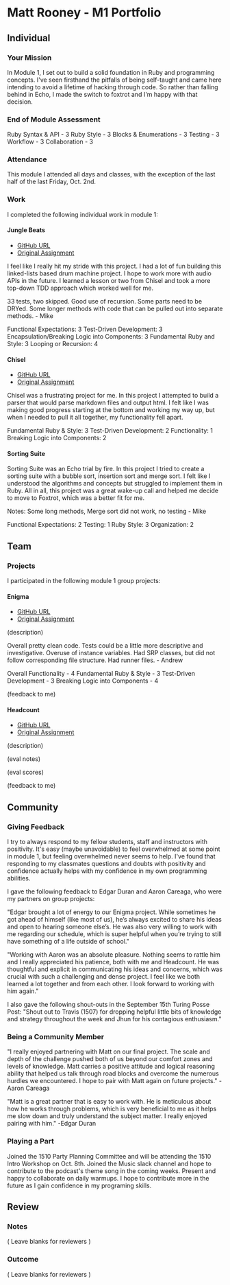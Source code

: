 # Matt Rooney - M1 Portfolio

## Individual

### Your Mission

In Module 1, I set out to build a solid foundation in Ruby and programming concepts. I've seen firsthand the pitfalls of being self-taught and came here intending to avoid a lifetime of hacking through code. So rather than falling behind in Echo, I made the switch to foxtrot and I'm happy with that decision. 

### End of Module Assessment

Ruby Syntax & API - 3
Ruby Style - 3
Blocks & Enumerations - 3
Testing - 3
Workflow - 3
Collaboration - 3

### Attendance

This module I attended all days and classes, with the exception of the last half of the last Friday, Oct. 2nd.

### Work

I completed the following individual work in module 1:

#### Jungle Beats

* [GitHub URL](https://github.com/MattRooney/Jungle-Beats)
* [Original Assignment](https://github.com/turingschool/curriculum/blob/master/source/projects/jungle_beat.markdown)

I feel like I really hit my stride with this project. I had a lot of fun building this linked-lists based drum machine project. I hope to work more with audio APIs in the future. I learned a lesson or two from Chisel and took a more top-down TDD approach which worked well for me.

33 tests, two skipped. Good use of recursion. Some parts need to be DRYed. Some longer methods with code that can be pulled out into separate methods. - Mike

Functional Expectations: 3
Test-Driven Development: 3
Encapsulation/Breaking Logic into Components: 3
Fundamental Ruby and Style: 3
Looping or Recursion: 4

#### Chisel

* [GitHub URL](https://github.com/MattRooney/ChiselProject)
* [Original Assignment](https://github.com/turingschool/curriculum/blob/master/source/projects/chisel.markdown)

Chisel was a frustrating project for me. In this project I attempted to build a parser that would parse markdown files and output html. I felt like I was making good progress starting at the bottom and working my way up, but when I needed to pull it all together, my functionality fell apart.

Fundamental Ruby & Style: 3
Test-Driven Development: 2
Functionality: 1
Breaking Logic into Components: 2

#### Sorting Suite

Sorting Suite was an Echo trial by fire. In this project I tried to create a sorting suite with a bubble sort, insertion sort and merge sort. I felt like I understood the algorithms and concepts but struggled to implement them in Ruby. All in all, this project was a great wake-up call and helped me decide to move to Foxtrot, which was a better fit for me.

Notes: Some long methods, Merge sort did not work, no testing - Mike

Functional Expectations: 2
Testing: 1
Ruby Style: 3
Organization: 2


## Team

### Projects

I participated in the following module 1 group projects:

#### Enigma

* [GitHub URL](https://github.com/edgarduran/enigma)
* [Original Assignment](https://github.com/turingschool/curriculum/blob/master/source/projects/enigma.markdown)

(description)

Overall pretty clean code. Tests could be a little more descriptive and investigative. Overuse of instance variables. Had SRP classes, but did not follow corresponding file structure. Had runner files. - Andrew

Overall Functionality - 4
Fundamental Ruby & Style - 3
Test-Driven Development - 3
Breaking Logic into Components - 4

(feedback to me)

#### Headcount

* [GitHub URL](https://github.com/acareaga/headcount)
* [Original Assignment](https://github.com/turingschool/curriculum/blob/master/source/projects/headcount.markdown)

(description)

(eval notes)

(eval scores)

(feedback to me)

## Community

### Giving Feedback

I try to always respond to my fellow students, staff and instructors with positivity. It's easy (maybe unavoidable) to feel overwhelmed at some point in module 1, but feeling overwhelmed never seems to help. I've found that responding to my classmates questions and doubts with positivity and confidence actually helps with my confidence in my own programming abilities.

I gave the following feedback to Edgar Duran and Aaron Careaga, who were my partners on group projects:

"Edgar brought a lot of energy to our Enigma project. While sometimes he got ahead of himself (like most of us), he’s always excited to share his ideas and open to hearing someone else’s. He was also very willing to work with me regarding our schedule, which is super helpful when you’re trying to still have something of a life outside of school."

"Working with Aaron was an absolute pleasure. Nothing seems to rattle him and I really appreciated his patience, both with me and Headcount. He was thoughtful and explicit in communicating his ideas and concerns, which was crucial with such a challenging and dense project. I feel like we both learned a lot together and from each other. I look forward to working with him again."

I also gave the following shout-outs in the September 15th Turing Posse Post: "Shout out to Travis (1507) for dropping helpful little bits of knowledge and strategy throughout the week and Jhun for his contagious enthusiasm."

### Being a Community Member

"I really enjoyed partnering with Matt on our final project. The scale and depth of the challenge pushed both of us beyond our comfort zones and levels of knowledge. Matt carries a positive attitude and logical reasoning ability that helped us talk through road blocks and overcome the numerous hurdles we encountered. I hope to pair with Matt again on future projects."
-Aaron Careaga

"Matt is a great partner that is easy to work with. He is meticulous about how he works through problems, which is very beneficial to me as it helps me slow down and truly understand the subject matter. I really enjoyed pairing with him."
-Edgar Duran

### Playing a Part

Joined the 1510 Party Planning Committee and will be attending the 1510 Intro Workshop on Oct. 8th.
Joined the Music slack channel and hope to contribute to the podcast's theme song in the coming weeks.
Present and happy to collaborate on daily warmups.
I hope to contribute more in the future as I gain confidence in my programing skills.

## Review

### Notes

( Leave blanks for reviewers )

### Outcome

( Leave blanks for reviewers )
